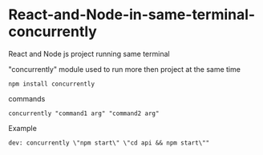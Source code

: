 # React-and-Node-in-same-terminal-concurrently
React and Node js project running same terminal

"concurrently" module used to run more then project at the same time
```
npm install concurrently
```

commands
```
concurrently "command1 arg" "command2 arg"
```

Example
```
dev: concurrently \"npm start\" \"cd api && npm start\""
```
